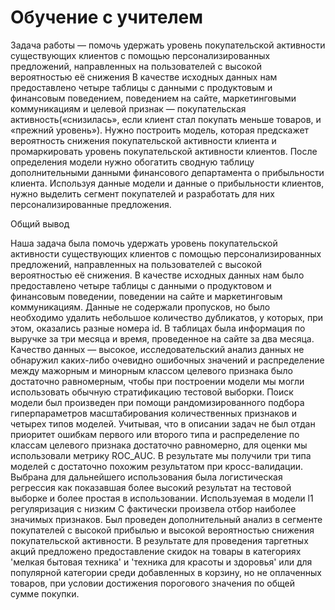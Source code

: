 # Обучение с учителем

Задача работы — помочь удержать уровень покупательской активности существующих клиентов с помощью персонализированных предложений, направленных на пользователей с высокой вероятностью её снижения 
В качестве исходных данных нам предоставлено четыре таблицы с данными с продуктовым и финансовым поведением, поведением на сайте, маркетинговыми коммуникациям и целевой признак — покупательская активность(«снизилась», если клиент стал покупать меньше товаров, и «прежний уровень»). 
Нужно построить модель, которая предскажет вероятность снижения покупательской активности клиента и промаркировать уровень покупательской активности клиентов.
После определения модели нужно обогатить сводную таблицу дополнительными данными финансового департамента о прибыльности клиента. Используя данные модели и данные о прибыльности клиентов, нужно выделить сегмент покупателей и разработать для них персонализированные предложения.

Общий вывод

Наша задача была помочь удержать уровень покупательской активности существующих клиентов с помощью персонализированных предложений, направленных на пользователей с высокой вероятностью её снижения.
В качестве исходных данных нам было предоставлено четыре таблицы с данными о продуктовом и финансовым поведении, поведении на сайте и маркетинговым коммуникациям. Данные не содержали пропусков, но было необходимо удалить небольшое количество дубликатов, у которых, при этом, оказались разные номера id. В таблицах была информация по выручке за три месяца и время, проведенное на сайте за два месяца.
Качество данных — высокое, исследовательский анализ данных не обнаружил каких-либо очевидно ошибочных значений и распределение между мажорным и минорным классом целевого признака было достаточно равномерным, чтобы при построении модели мы могли использовать обычную стратификацию тестовой выборки.
Поиск модели был произведен при помощи рандомизированного подбора гиперпараметров масштабирования количественных признаков и четырех типов моделей. Учитывая, что в описании задач не был отдан приоритет ошибкам первого или второго типа и распределение по классам целевого признака достаточно равномерно, для оценки мы использовали метрику ROC_AUC.
В результате мы получили три типа моделей с достаточно похожим результатом при кросс-валидации. Выбрана для дальнейшего использования была логистическая регрессия как показавшая более высокий результат на тестовой выборке и более простая в использовании. Используемая в модели l1 регуляризация с низким C фактически произвела отбор наиболее значимых признаков.
Был проведен дополнительный анализ в сегменте покупателей с высокой прибылью и высокой вероятностью снижения покупательской активности. В результате для проведения таргетных акций предложено предоставление скидок на товары в категориях 'мелкая бытовая техника' и 'техника для красоты и здоровья' или для популярной категории среди добавленных в корзину, но не оплаченных товаров, при условии достижения порогового значения по общей сумме покупки.

